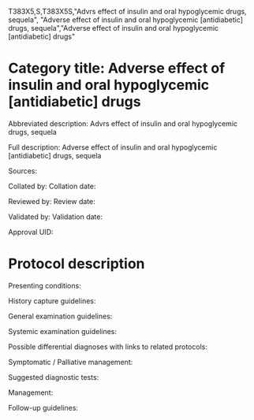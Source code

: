T383X5,S,T383X5S,"Advrs effect of insulin and oral hypoglycemic drugs, sequela", "Adverse effect of insulin and oral hypoglycemic [antidiabetic] drugs, sequela","Adverse effect of insulin and oral hypoglycemic [antidiabetic] drugs"
# Category title: Adverse effect of insulin and oral hypoglycemic [antidiabetic] drugs

Abbreviated description: Advrs effect of insulin and oral hypoglycemic drugs, sequela

Full description: Adverse effect of insulin and oral hypoglycemic [antidiabetic] drugs, sequela

Sources:

Collated by:
Collation date:

Reviewed by:
Review date:

Validated by:
Validation date:

Approval UID:

# Protocol description

Presenting conditions:

History capture guidelines:

General examination guidelines:

Systemic examination guidelines:

Possible differential diagnoses with links to related protocols:

Symptomatic / Palliative management:

Suggested diagnostic tests:

Management:

Follow-up guidelines:
